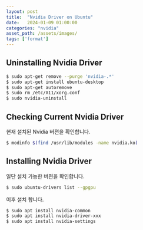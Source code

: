 ```yaml
---
layout: post
title:  "Nvidia Driver on Ubuntu"
date:   2024-01-09 01:00:00
categories: "nvidia"
asset_path: /assets/images/
tags: ['format']
---
```


## Uninstalling Nvidia Driver

```bash
$ sudo apt-get remove --purge 'nvidia-.*'
$ sudo apt-get install ubuntu-desktop
$ sudo apt-get autoremove
$ sudo rm /etc/X11/xorg.conf
$ sudo nvidia-uninstall
```

## Checking Current Nvidia Driver

현재 설치된 Nvidia 버젼을 확인합니다.

```bash
$ modinfo $(find /usr/lib/modules -name nvidia.ko)
```

## Installing Nvidia Driver 

일단 설치 가능한 버젼을 확인합니다. 
```bash
$ sudo ubuntu-drivers list --gpgpu
```

이후 설치 합니다. 

```bash
$ sudo apt install nvidia-common
$ sudo apt install nvidia-driver-xxx
$ sudo apt install nvidia-settings
```

